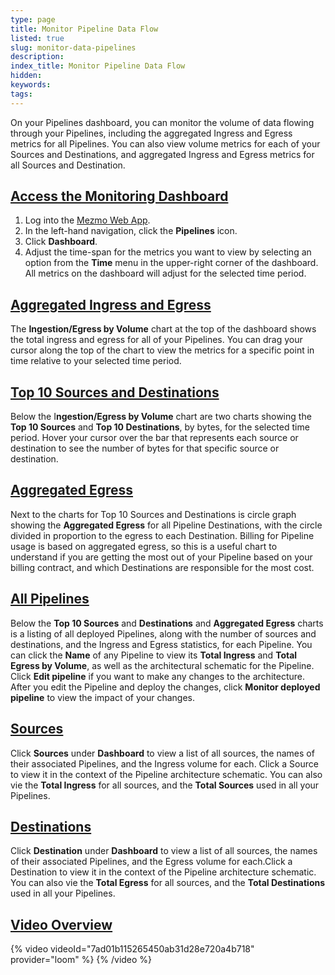 ```yaml
---
type: page
title: Monitor Pipeline Data Flow
listed: true
slug: monitor-data-pipelines
description: 
index_title: Monitor Pipeline Data Flow
hidden: 
keywords: 
tags: 
---
```


On your Pipelines dashboard, you can monitor the volume of data flowing through your Pipelines, including the aggregated Ingress and Egress metrics for all Pipelines. You can also view volume metrics for each of your Sources and Destinations, and aggregated Ingress and Egress metrics for all Sources and Destination.

## [Access the Monitoring Dashboard](https://docs.mezmo.com/docs/monitor-log-data-pipelines#access-the-monitoring-dashboard)

1. Log into the [Mezmo Web App](https://app.mezmo.com/).
2. In the left-hand navigation, click the **Pipelines** icon.
3. Click **Dashboard**.
4. Adjust the time-span for the metrics you want to view by selecting an option from the **Time** menu in the upper-right corner of the dashboard. All metrics on the dashboard will adjust for the selected time period.

## [Aggregated Ingress and Egress](https://docs.mezmo.com/docs/monitor-log-data-pipelines#aggregated-ingress-and-egress)

The **Ingestion/Egress by Volume** chart at the top of the dashboard shows the total ingress and egress for all of your Pipelines. You can drag your cursor along the top of the chart to view the metrics for a specific point in time relative to your selected time period.

## [Top 10 Sources and Destinations](https://docs.mezmo.com/docs/monitor-log-data-pipelines#top-10-sources-and-destinations)

Below the I**ngestion/Egress by Volume** chart are two charts showing the **Top 10 Sources** and **Top 10 Destinations**, by bytes, for the selected time period. Hover your cursor over the bar that represents each source or destination to see the number of bytes for that specific source or destination.

## [Aggregated Egress](https://docs.mezmo.com/docs/monitor-log-data-pipelines#aggregated-egress)

Next to the charts for Top 10 Sources and Destinations is circle graph showing the **Aggregated Egress** for all Pipeline Destinations, with the circle divided in proportion to the egress to each Destination. Billing for Pipeline usage is based on aggregated egress, so this is a useful chart to understand if you are getting the most out of your Pipeline based on your billing contract, and which Destinations are responsible for the most cost.

## [All Pipelines](https://docs.mezmo.com/docs/monitor-log-data-pipelines#all-pipelines)

Below the **Top 10 Sources** and **Destinations** and **Aggregated Egress** charts is a listing of all deployed Pipelines, along with the number of sources and destinations, and the Ingress and Egress statistics, for each Pipeline. You can click the **Name** of any Pipeline to view its **Total Ingress** and **Total Egress by Volume**, as well as the architectural schematic for the Pipeline. Click **Edit pipeline** if you want to make any changes to the architecture. After you edit the Pipeline and deploy the changes, click **Monitor deployed pipeline** to view the impact of your changes.

## [Sources](https://docs.mezmo.com/docs/monitor-log-data-pipelines#sources)

Click **Sources** under **Dashboard** to view a list of all sources, the names of their associated Pipelines, and the Ingress volume for each. Click a Source to view it in the context of the Pipeline architecture schematic. You can also vie the **Total Ingress** for all sources, and the **Total Sources** used in all your Pipelines.

## [Destinations](https://docs.mezmo.com/docs/monitor-log-data-pipelines#destinations)

Click **Destination** under **Dashboard** to view a list of all sources, the names of their associated Pipelines, and the Egress volume for each.Click a Destination to view it in the context of the Pipeline architecture schematic. You can also vie the **Total Egress** for all sources, and the **Total Destinations** used in all your Pipelines.

## [Video Overview](https://docs.mezmo.com/docs/monitor-log-data-pipelines#video-overview)

{% video videoId="7ad01b115265450ab31d28e720a4b718" provider="loom" %}
{% /video %}